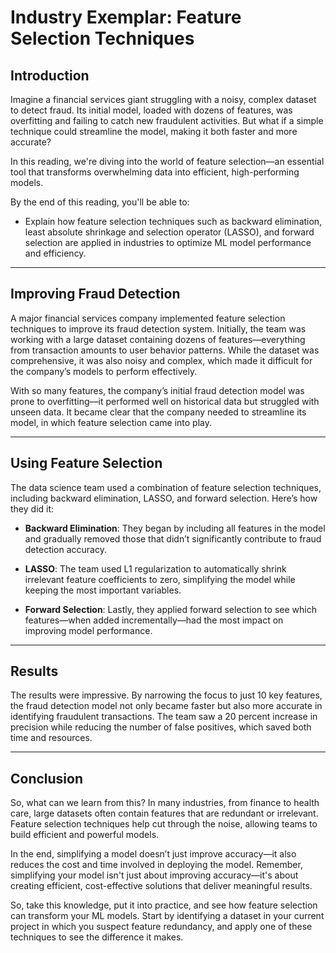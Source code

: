 # Industry Exemplar: Feature Selection Techniques

## Introduction

Imagine a financial services giant struggling with a noisy, complex dataset to detect fraud. Its initial model, loaded with dozens of features, was overfitting and failing to catch new fraudulent activities. But what if a simple technique could streamline the model, making it both faster and more accurate?

In this reading, we're diving into the world of feature selection—an essential tool that transforms overwhelming data into efficient, high-performing models.

By the end of this reading, you'll be able to:

- Explain how feature selection techniques such as backward elimination, least absolute shrinkage and selection operator (LASSO), and forward selection are applied in industries to optimize ML model performance and efficiency.

---

## Improving Fraud Detection

A major financial services company implemented feature selection techniques to improve its fraud detection system. Initially, the team was working with a large dataset containing dozens of features—everything from transaction amounts to user behavior patterns. While the dataset was comprehensive, it was also noisy and complex, which made it difficult for the company’s models to perform effectively.

With so many features, the company’s initial fraud detection model was prone to overfitting—it performed well on historical data but struggled with unseen data. It became clear that the company needed to streamline its model, in which feature selection came into play. 

---

## Using Feature Selection

The data science team used a combination of feature selection techniques, including backward elimination, LASSO, and forward selection. Here’s how they did it:

- **Backward Elimination**: They began by including all features in the model and gradually removed those that didn’t significantly contribute to fraud detection accuracy.

- **LASSO**: The team used L1 regularization to automatically shrink irrelevant feature coefficients to zero, simplifying the model while keeping the most important variables.

- **Forward Selection**: Lastly, they applied forward selection to see which features—when added incrementally—had the most impact on improving model performance.

---

## Results

The results were impressive. By narrowing the focus to just 10 key features, the fraud detection model not only became faster but also more accurate in identifying fraudulent transactions. The team saw a 20 percent increase in precision while reducing the number of false positives, which saved both time and resources.

---

## Conclusion

So, what can we learn from this? In many industries, from finance to health care, large datasets often contain features that are redundant or irrelevant. Feature selection techniques help cut through the noise, allowing teams to build efficient and powerful models. 

In the end, simplifying a model doesn’t just improve accuracy—it also reduces the cost and time involved in deploying the model. Remember, simplifying your model isn't just about improving accuracy—it's about creating efficient, cost-effective solutions that deliver meaningful results. 

So, take this knowledge, put it into practice, and see how feature selection can transform your ML models. Start by identifying a dataset in your current project in which you suspect feature redundancy, and apply one of these techniques to see the difference it makes.
